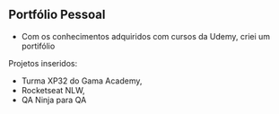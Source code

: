 ## Portfólio Pessoal

- Com os conhecimentos adquiridos com cursos da Udemy, criei um portifólio <Pessoal>

Projetos inseridos:

- Turma XP32 do Gama Academy,
- Rocketseat NLW,
- QA Ninja para QA